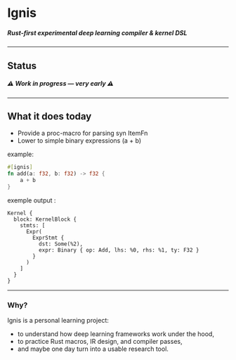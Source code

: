 # Ignis
##### Rust-first experimental deep learning compiler & kernel DSL

___

## Status
##### ⚠️ Work in progress — very early ⚠️


___

## What it does today
- Provide a proc-macro for parsing syn ItemFn
- Lower to simple binary expressions (a + b)


example:
```rust
#[ignis]
fn add(a: f32, b: f32) -> f32 {
    a + b
}
```

exemple output :
```
Kernel {
  block: KernelBlock {
    stmts: [
      Expr(
        ExprStmt {
          dst: Some(%2),
          expr: Binary { op: Add, lhs: %0, rhs: %1, ty: F32 }
        }
      )
    ]
  }
}
```
___


### Why?

Ignis is a personal learning project:

* to understand how deep learning frameworks work under the hood,
* to practice Rust macros, IR design, and compiler passes,
* and maybe one day turn into a usable research tool.
